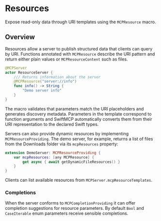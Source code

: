 # Resources

Expose read-only data through URI templates using the ``MCPResource`` macro.

## Overview

Resources allow a server to publish structured data that clients can query by URI.
Functions annotated with ``MCPResource`` describe the URI pattern and return either
plain values or ``MCPResourceContent`` such as files.

```swift
@MCPServer
actor ResourceServer {
    /// Returns information about the server
    @MCPResource("server://info")
    func info() -> String {
        "Demo server info"
    }
}
```

The macro validates that parameters match the URI placeholders and generates discovery
metadata. Parameters in the template correspond to function arguments and SwiftMCP automatically converts them from their URI representation to the declared Swift types.

Servers can also provide dynamic resources by implementing ``MCPResourceProviding``.
The demo server, for example, returns a list of files from the Downloads folder
via its ``mcpResources`` property:

```swift
extension DemoServer: MCPResourceProviding {
    var mcpResources: [any MCPResource] {
        get async { await getDynamicFileResources() }
    }
}
```

Clients can list available resources from ``MCPServer.mcpResourceTemplates``.

### Completions

When the server conforms to ``MCPCompletionProviding`` it can offer completion
suggestions for resource parameters. By default ``Bool`` and ``CaseIterable`` enum
parameters receive sensible completions.
